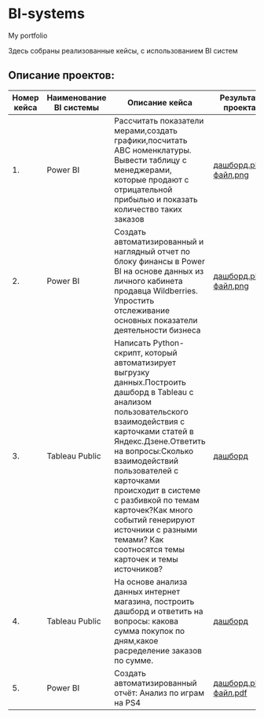 # BI-systems
My portfolio

Здесь собраны реализованные кейсы, с использованием BI систем 
## Описание проектов:  
|Номер кейса| Наименование BI системы                    | Описание кейса                                           |   Результат                                          проекта  |
| ----------- | ----------------------------------------------- | -------------------------------------------------------- | ---------------------------------------------------------------------- |  
| 1. | Power BI| Рассчитать показатели мерами,создать графики,посчитать АВС номенклатуры. Вывести таблицу с менеджерами, которые продают с отрицательной прибылью и показать количество таких заказов|[дашборд.pbix](https://github.com/moseevaevgeniya/BI-systems/blob/c39ef48285e8f86609a74d5304ddfd67af8a7ca8/1.Case%20Power%20BI/%D0%9C%D0%BE%D1%81%D0%B5%D0%B5%D0%B2%D0%B0_%D0%B0%D0%BD%D0%B0%D0%BB%D0%B8%D1%82%D0%B8%D0%BA%D0%B0%20%D0%BF%D1%80%D0%BE%D0%B4%D0%B0%D0%B6-%D1%80%D0%B5%D0%B7%D1%83%D0%BB%D1%8C%D1%82%D0%B0%D1%82%20(1).pbix) [файл.png](https://github.com/moseevaevgeniya/BI-systems/blob/a4a022b58c1291846836b4507082083d4212f03b/1.Case%20Power%20BI/2023-04-06_20-13-59.png) |
| 2. | Power BI |Создать автоматизированный и наглядный отчет по блоку финансы в Power BI на основе данных из личного кабинета продавца Wildberries. Упростить отслеживание основных показатели деятельности бизнеса| [дашборд.pbix](https://drive.google.com/file/d/1qFM_NHEYcFEID8gpFJd5wTuBYoVKLVHL/view?usp=sharing)  [файл.png](https://github.com/moseevaevgeniya/BI-systems/blob/8545a553cd833713758c81b1e28d8851dcdc62fb/2.Case%20Power%20BI/2023-04-07_01-30-02.png) |
| 3. | Tableau Public | Написать Python-скрипт, который автоматизирует выгрузку данных.Построить дашборд в Tableau с анализом пользовательского взаимодействия с карточками статей в Яндекс.Дзене.Ответить на вопросы:Cколько взаимодействий пользователей с карточками происходит в системе с разбивкой по темам карточек?Как много событий генерируют источники с разными темами? Как соотносятся темы карточек и темы источников? | [дашборд](https://public.tableau.com/authoring/Level_16584398975290/Dashboard1#1)  
| 4. | Tableau Public | На основе  анализа данных интернет магазина, построить дашборд и ответить на вопросы: какова сумма покупок по дням,какое расределение заказов по сумме.  | [дашборд](https://public.tableau.com/authoring/ecommerce_16617067557750/Dashboard1#1)  
| 5. | Power BI |Создать автоматизированный отчёт: Анализ по играм на PS4| [дашборд.pbix]()  [файл.pdf](https://github.com/moseevaevgeniya/Training-BI-systems/blob/1c89983fbf6deb9fd8fc7b100b343d9bdfe1f007/5.Case%20Power%20BI/Game.pdf) |

